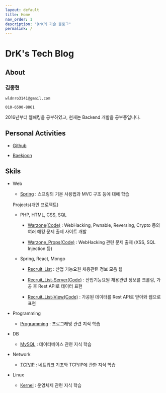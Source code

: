 ```yaml
---
layout: default
title: Home
nav_order: 1
description: "DrK의 기술 블로그"
permalink: /
---
```


# DrK's Tech Blog

## About

### 김종현 

    wldnro3141@gmail.com

    010-6590-8861

2016년부터 웹해킹을 공부하였고, 현재는 Backend 개발을 공부중입니다. 

## Personal Activities

* [Github](https://github.com/Root-kjh)

* [Baekjoon](https://www.acmicpc.net/user/kjh3141)

## Skils

* Web

    * [Spring](https://github.com/Root-kjh/til/tree/master/Spring) : 스프링의 기본 사용법과 MVC 구조 등에 대해 학습

    Projects(개인 프로젝트)

    * PHP, HTML, CSS, SQL

        * [Warzone(Code)](https://github.com/Root-kjh/Warzone) : WebHacking, Pwnable, Reversing, Crypto 등의 여러 해킹 문제 출제 사이트 개발

        * [Warzone_Props(Code)](https://github.com/Root-kjh/Warzone_props) : WebHacking 관련 문제 출제 (XSS, SQL Injection 등)

    * Spring, React, Mongo

        * [Recruit_List](http://recruit-list.kro.kr:8080/) : 산업 기능요원 채용관련 정보 모음 웹

        * [Recruit_List-Server(Code)](https://github.com/Root-kjh/Recruit_List-Server) : 산업기능요원 채용관련 정보를 크롤링, 가공 후 Rest API로 데이터 표현

        * [Recruit_List-View(Code)](https://github.com/Root-kjh/Recruit_List-View) : 가공된 데이터를 Rest API로 받아와 웹으로 표현
        

* Programming

    * [Programming](https://github.com/Root-kjh/til/Programming) : 프로그래밍 관련 지식 학습

* DB

    * [MySQL](https://github.com/Root-kjh/til/tree/master/Database/DB%EA%B8%B0%EC%B4%88) : 데이터베이스 관련 지식 학습

* Network

    * [TCP/IP](https://github.com/Root-kjh/til/tree/master/Network/TCP_IP) : 네트워크 기초와 TCP/IP에 관한 지식 학습

* Linux

    * [Kernel](https://github.com/Root-kjh/til/tree/master/OS) : 운영체제 관련 지식 학습